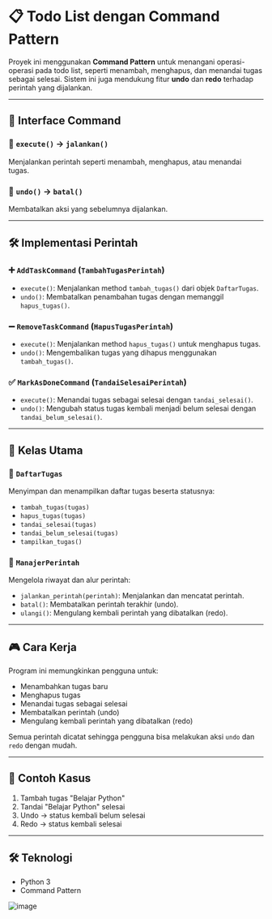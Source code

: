 # 📋 Todo List dengan Command Pattern

Proyek ini menggunakan **Command Pattern** untuk menangani operasi-operasi pada todo list, seperti menambah, menghapus, dan menandai tugas sebagai selesai. Sistem ini juga mendukung fitur **undo** dan **redo** terhadap perintah yang dijalankan.

---

## 🧩 Interface Command

### 🔹 `execute()` → `jalankan()`
Menjalankan perintah seperti menambah, menghapus, atau menandai tugas.

### 🔹 `undo()` → `batal()`
Membatalkan aksi yang sebelumnya dijalankan.

---

## 🛠️ Implementasi Perintah

### ➕ `AddTaskCommand` (`TambahTugasPerintah`)
- `execute()`: Menjalankan method `tambah_tugas()` dari objek `DaftarTugas`.
- `undo()`: Membatalkan penambahan tugas dengan memanggil `hapus_tugas()`.

### ➖ `RemoveTaskCommand` (`HapusTugasPerintah`)
- `execute()`: Menjalankan method `hapus_tugas()` untuk menghapus tugas.
- `undo()`: Mengembalikan tugas yang dihapus menggunakan `tambah_tugas()`.

### ✅ `MarkAsDoneCommand` (`TandaiSelesaiPerintah`)
- `execute()`: Menandai tugas sebagai selesai dengan `tandai_selesai()`.
- `undo()`: Mengubah status tugas kembali menjadi belum selesai dengan `tandai_belum_selesai()`.

---

## 🧾 Kelas Utama

### 📂 `DaftarTugas`
Menyimpan dan menampilkan daftar tugas beserta statusnya:
- `tambah_tugas(tugas)`
- `hapus_tugas(tugas)`
- `tandai_selesai(tugas)`
- `tandai_belum_selesai(tugas)`
- `tampilkan_tugas()`

### 🧠 `ManajerPerintah`
Mengelola riwayat dan alur perintah:
- `jalankan_perintah(perintah)`: Menjalankan dan mencatat perintah.
- `batal()`: Membatalkan perintah terakhir (undo).
- `ulangi()`: Mengulang kembali perintah yang dibatalkan (redo).

---

## 🎮 Cara Kerja
Program ini memungkinkan pengguna untuk:
- Menambahkan tugas baru
- Menghapus tugas
- Menandai tugas sebagai selesai
- Membatalkan perintah (undo)
- Mengulang kembali perintah yang dibatalkan (redo)

Semua perintah dicatat sehingga pengguna bisa melakukan aksi `undo` dan `redo` dengan mudah.

---

## 🧪 Contoh Kasus
1. Tambah tugas "Belajar Python"
2. Tandai "Belajar Python" selesai
3. Undo → status kembali belum selesai
4. Redo → status kembali selesai

---

## 🛠 Teknologi
- Python 3
- Command Pattern

![image](https://github.com/user-attachments/assets/817a1d4d-659c-4d80-a2e0-22df3d96a48e)
